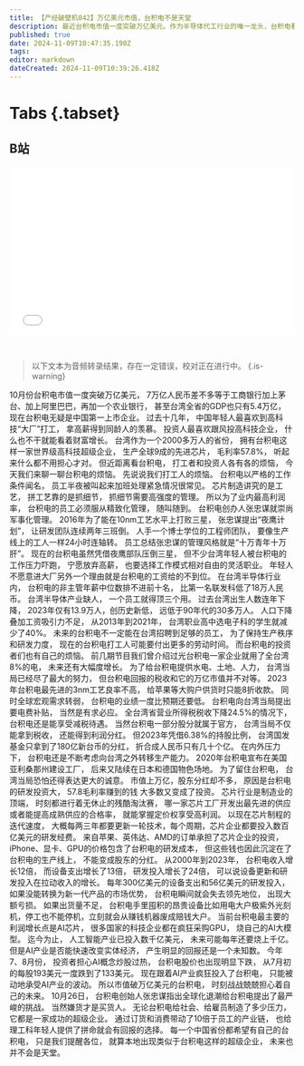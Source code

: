 ```yaml
---
title: 【产经破壁机042】万亿美元市值，台积电不是天堂
description: 最近台积电市值一度突破万亿美元。作为半导体代工行业的唯一龙头，台积电看似护城河宽厚，但是近距离看，台积电的打工人和投资者各有各的烦恼。【产经破壁机042】
published: true
date: 2024-11-09T10:47:35.190Z
tags: 
editor: markdown
dateCreated: 2024-11-09T10:39:26.418Z
---
```


# Tabs {.tabset}

## B站

<div style="position: relative; padding: 30% 45%;">
<iframe style="position: absolute; width: 100%; height: 100%; left: 0; top: 0;" src="//player.bilibili.com/player.html?&bvid=BV1aqDBYfEzX&page=1&as_wide=1&high_quality=1&danmaku=1&autoplay=0" scrolling="no" border="0" frameborder="no" framespacing="0" allowfullscreen="true"></iframe>
</div>


#

> 以下文本为音频转录结果，存在一定错误，校对正在进行中。
{.is-warning}

10月份台积电市值一度突破万亿美元，
7万亿人民币差不多等于工商银行加上茅台、加上阿里巴巴，再加一个农业银行，
甚至台湾全省的GDP也只有5.4万亿，
现在台积电无疑是中国第一上市企业。
过去十几年，
中国年轻人最喜欢到高科技“大厂”打工，
拿高薪得到同龄人的羡慕。
投资人最喜欢跟风投高科技企业，
什么也不干就能看着财富增长。
台湾作为一个2000多万人的省份，
拥有台积电这样一家世界级高科技超级企业，
生产全球9成的先进芯片，
毛利率57.8%，
听起来什么都不用担心才对。
但近距离看台积电，
打工者和投资人各有各的烦恼，
今天我们来聊一聊台积电的烦恼。
先说说我们打工人的烦恼。
台积电以严格的工作条件闻名，
员工半夜被叫起来加班处理紧急情况很常见。
芯片制造讲究的是工艺，
拼工艺靠的是抓细节，
抓细节需要高强度的管理。
所以为了业内最高利润率，
台积电的员工必须服从精致化管理，
随叫随到。
台积电创办人张忠谋就崇尚军事化管理。
2016年为了能在10nm工艺水平上打败三星，
张忠谋提出“夜鹰计划”，
让研发团队连续两年三班倒。
人手一个博士学位的工程师团队，
要像生产线上的工人一样24小时连轴转。
员工总结张忠谋的管理风格就是“十万青年十万肝”。
现在的台积电虽然凭借夜鹰部队压倒三星，
但不少台湾年轻人被台积电的工作压力吓跑，
宁愿放弃高薪，
也要选择工作模式相对自由的灵活职业。
年轻人不愿意进大厂另外一个理由就是台积电的工资给的不到位。
在台湾半导体行业内，
台积电的非主管年薪中位数排不进前十名，
比第一名联发科低了18万人民币。
台湾半导体产业缺人，
一个员工就得顶三个用。
过去台湾出生人数连年下降，
2023年仅有13.9万人，创历史新低，
远低于90年代的30多万人。
人口下降叠加工资吸引力不足，
从2013年到2021年，
台湾职业高中选电子科的学生就减少了40%。
未来的台积电不一定能在台湾招聘到足够的员工，
为了保持生产秩序和研发力度，
现在的台积电打工人可能要付出更多的劳动时间。
而台积电的投资者们也有自己的烦恼。
前几期节目我们曾介绍过光台积电一家企业就用了全台湾8%的电，
未来还有大幅度增长。
为了给台积电提供水电、土地、人力，
台湾当局已经尽了最大的努力，
但台积电回报的税收和它的万亿市值并不对等。
2023年台积电最先进的3nm工艺良率不高，
给苹果等大购户供货时只能8折收款。
同时全球宏观需求转弱，
台积电的业绩一度比预期还要低。
台积电向台湾当局提出要电费补贴，
当然是有求必应。
全台湾省营业所得税税收下降24.5%的情况下，
台积电还是能享受减税待遇。
当然台积电一部分股分就属于官方，
台湾当局不仅能拿到税收，
还能得到利润分红。
但2023年凭借6.38%的持股比例，
台湾国发基金只拿到了180亿新台币的分红，
折合成人民币只有几十个亿。
在内外压力下，
台积电还是不断考虑向台湾之外转移生产能力。
2020年台积电宣布在美国亚利桑那州建设工厂，
后来又陆续在日本和德国物色场地。
为了留住台积电，
台湾当局恐怕还得表达更大的诚意。
市值上万亿，股东分红却不多，
原因是台积电的研发投资大，
57.8毛利率赚到的钱
大多数又变成了投资。
芯片行业是制造业的顶端，
时刻都进行着无休止的残酷淘汰赛，
哪一家芯片工厂开发出最先进的供应或者能提高成熟供应的合格率，
就能掌握定价权享受高利润。
以现在芯片制程的迭代速度，
大概每两三年都要更新一轮技术，每个周期，芯片企业都要投入数百亿美元的研发经费。
来自苹果、英伟达、AMD的订单承担了芯片企业的投资，
iPhone、显卡、GPU的价格包含了台积电的研发成本，
但这些钱也因此沉淀在了台积电的生产线上，
不能变成股东的分红。
从2000年到2023年，
台积电收入增长12倍，
而设备支出增长了13倍，
研发投入增长了24倍，
可以说设备更新和研发投入在拉动收入的增长。
每年300亿美元的设备支出和56亿美元的研发投入，
如果没能转换为新一代产品的市场优势，
台积电瞬间就会失去领先地位，
出现大额亏损。
如果出货量不足，
台积电手里囤积的昂贵设备比如用电大户极紫外光刻机，停工也不能停机，立刻就会从赚钱机器废成赔钱大户。
当前台积电最主要的利润增长点是AI芯片，
很多国家的科技企业都在疯狂采购GPU，
烧自己的AI大模型。
迄今为止，
人工智能产业已投入数千亿美元，
未来可能每年还要烧上千亿。
但是AI产业是否能快速改变实体经济，
产生明显的回报还是一个未知数。
今年7、8月份，
投资者担心AI概念炒股过热，
台积电股价也出现明显下跌，
从7月初的每股193美元一度跌到了133美元。
现在跟着AI产业疯狂投入了台积电，
只能被动地承受AI产业的波动。
所以市值破万亿美元的台积电，
时刻战战兢兢担心着自己的未来。
10月26日，
台积电创始人张忠谋指出全球化退潮给台积电提出了最严峻的挑战。
当然嫌货才是买货人。
无论台积电给社会、给雇员制造了多少压力，
它都是一家成功的超级企业。
通过订货和消费带动了10倍于员工的产业链，
也给理工科年轻人提供了拼命就会有回报的选择。
每一个中国省份都希望有自己的台积电，
只是我们提醒各位，
就算本地出现类似于台积电这样的超级企业，
未来也并不会是天堂。

